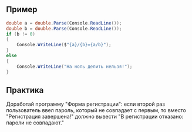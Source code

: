 ## Пример
```csharp 
double a = double.Parse(Console.ReadLine());
double b = double.Parse(Console.ReadLine());
if (b != 0)
{
    Console.WriteLine($"{a}/{b}={a/b}");
}
else
{
    Console.WriteLine("На ноль делить нельзя!");
}
```
## Практика
Доработай программу "Форма регистрации": если второй раз пользователь ввел пароль, который не совпадает с первым, то вместо "Регистрация завершена!" должно вывести "В регистрации отказано: пароли не совпадают."
